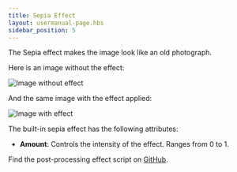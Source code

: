 ```yaml
---
title: Sepia Effect
layout: usermanual-page.hbs
sidebar_position: 5
---
```


The Sepia effect makes the image look like an old photograph.

Here is an image without the effect:

![Image without effect][1]

And the same image with the effect applied:

![Image with effect][2]

The built-in sepia effect has the following attributes:

* **Amount**: Controls the intensity of the effect. Ranges from 0 to 1.

Find the post-processing effect script on [GitHub][3].

[1]: /images/platform/posteffects/without_effects.png
[2]: /images/platform/posteffects/with_sepia.png
[3]: https://github.com/playcanvas/engine/blob/main/scripts/posteffects/posteffect-sepia.js
